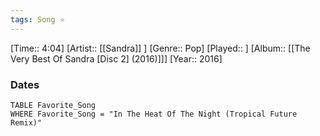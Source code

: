 ```yaml
---
tags: Song ⭐ 
---
```

[Time:: 4:04]
[Artist:: [[Sandra]] ]
[Genre:: Pop]
[Played:: ]
[Album:: [[The Very Best Of Sandra [Disc 2] (2016)]]]
[Year:: 2016]
### Dates
````dataview
TABLE Favorite_Song
WHERE Favorite_Song = "In The Heat Of The Night (Tropical Future Remix)"
````